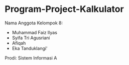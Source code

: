 # Program-Project-Kalkulator 
Nama Anggota Kelompok 8: 
- Muhammad Faiz Ilyas
- Syifa Tri Agusriani 
- Afiqah 
- Eka Tanduklangi' 
<div> Prodi: Sistem Informasi A </div>
